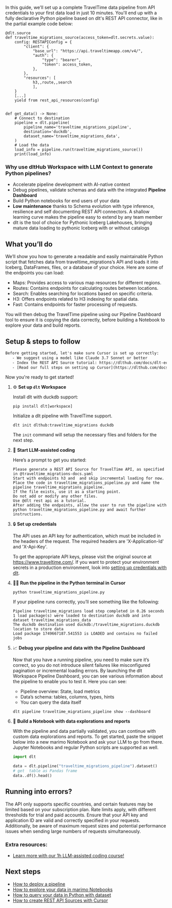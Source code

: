 In this guide, we'll set up a complete TravelTime data pipeline from API credentials to your first data load in just 10 minutes. You'll end up with a fully declarative Python pipeline based on dlt's REST API connector, like in the partial example code below:

```python-outcome
@dlt.source
def traveltime_migrations_source(access_token=dlt.secrets.value):
    config: RESTAPIConfig = {
        "client": {
            "base_url": "https://api.traveltimeapp.com/v4/",
            "auth": {
                "type": "bearer",
                "token": access_token,
            },
        },
        "resources": [
            h3,,route,,search
            ],
    }
    [...]
    yield from rest_api_resources(config)


def get_data() -> None:
    # Connect to destination
    pipeline = dlt.pipeline(
        pipeline_name='traveltime_migrations_pipeline',
        destination='duckdb',
        dataset_name='traveltime_migrations_data', 
    )
    # Load the data
    load_info = pipeline.run(traveltime_migrations_source())
    print(load_info) 
```

### Why use dltHub Workspace with LLM Context to generate Python pipelines?

- Accelerate pipeline development with AI-native context
- Debug pipelines, validate schemas and data with the integrated **Pipeline Dashboard**
- Build Python notebooks for end users of your data
- **Low maintenance** thanks to Schema evolution with type inference, resilience and self documenting REST API connectors. A shallow learning curve makes the pipeline easy to extend by any team member
- dlt is the tool of choice for Pythonic Iceberg Lakehouses, bringing mature data loading to pythonic Iceberg with or without catalogs

## What you’ll do

We’ll show you how to generate a readable and easily maintainable Python script that fetches data from traveltime_migrations’s API and loads it into Iceberg, DataFrames, files, or a database of your choice. Here are some of the endpoints you can load:

- Maps: Provides access to various map resources for different regions.
- Routes: Contains endpoints for calculating routes between locations.
- Search: Enables searching for locations based on specific criteria.
- H3: Offers endpoints related to H3 indexing for spatial data.
- Fast: Contains endpoints for faster processing of requests.

You will then debug the TravelTime pipeline using our Pipeline Dashboard tool to ensure it is copying the data correctly, before building a Notebook to explore your data and build reports.

## Setup & steps to follow

```default
Before getting started, let's make sure Cursor is set up correctly:
   - We suggest using a model like Claude 3.7 Sonnet or better
   - Index the REST API Source tutorial: https://dlthub.com/docs/dlt-ecosystem/verified-sources/rest_api/ and add it to context as **@dlt rest api**
   - [Read our full steps on setting up Cursor](https://dlthub.com/docs/dlt-ecosystem/llm-tooling/cursor-restapi#23-configuring-cursor-with-documentation)
```

Now you're ready to get started!

1. ⚙️ **Set up `dlt` Workspace**
    
    Install dlt with duckdb support:
    ```shell
    pip install dlt[workspace]
    ```

    Initialize a dlt pipeline with TravelTime support.
    ```shell
    dlt init dlthub:traveltime_migrations duckdb
    ```

    The `init` command will setup the necessary files and folders for the next step.
    
2. 🤠 **Start LLM-assisted coding**
    
    Here’s a prompt to get you started:
    
    ```prompt
    Please generate a REST API Source for TravelTime API, as specified in @traveltime_migrations-docs.yaml 
    Start with endpoints h3 and  and skip incremental loading for now. 
    Place the code in traveltime_migrations_pipeline.py and name the pipeline traveltime_migrations_pipeline. 
    If the file exists, use it as a starting point. 
    Do not add or modify any other files. 
    Use @dlt rest api as a tutorial. 
    After adding the endpoints, allow the user to run the pipeline with python traveltime_migrations_pipeline.py and await further instructions.
    ```

    
3. 🔒 **Set up credentials** 
    
    The API uses an API key for authentication, which must be included in the headers of the request. The required headers are 'X-Application-Id' and 'X-Api-Key'.
    
    To get the appropriate API keys, please visit the original source at https://www.traveltime.com/.
    If you want to protect your environment secrets in a production environment, look into [setting up credentials with dlt](https://dlthub.com/docs/walkthroughs/add_credentials).
    
4. 🏃‍♀️ **Run the pipeline in the Python terminal in Cursor**
    
    ```shell
    python traveltime_migrations_pipeline.py
    ```
    
    If your pipeline runs correctly, you’ll see something like the following:
    
    ```shell
    Pipeline traveltime_migrations load step completed in 0.26 seconds
    1 load package(s) were loaded to destination duckdb and into dataset traveltime_migrations_data
    The duckdb destination used duckdb:/traveltime_migrations.duckdb location to store data
    Load package 1749667187.541553 is LOADED and contains no failed jobs
    ```
    
5. 📈 **Debug your pipeline and data with the Pipeline Dashboard**

    Now that you have a running pipeline, you need to make sure it’s correct, so you do not introduce silent failures like misconfigured pagination or incremental loading errors. By launching the dlt Workspace Pipeline Dashboard, you can see various information about the pipeline to enable you to test it. Here you can see:
    - Pipeline overview: State, load metrics
    - Data’s schema: tables, columns, types, hints
    - You can query the data itself
    
    ```shell
    dlt pipeline traveltime_migrations_pipeline show --dashboard
    ```
    
6. 🐍 **Build a Notebook with data explorations and reports**

    With the pipeline and data partially validated, you can continue with custom data explorations and reports. To get started, paste the snippet below into a new marimo Notebook and ask your LLM to go from there. Jupyter Notebooks and regular Python scripts are supported as well.

    
    ```python
    import dlt

   data = dlt.pipeline("traveltime_migrations_pipeline").dataset()
   # get  table as Pandas frame
   data..df().head()
    ```

## Running into errors?

The API only supports specific countries, and certain features may be limited based on your subscription plan. Rate limits apply, with different thresholds for trial and paid accounts. Ensure that your API key and application ID are valid and correctly specified in your requests. Additionally, be aware of maximum request sizes and potential performance issues when sending large numbers of requests simultaneously.

### Extra resources:

- [Learn more with our 1h LLM-assisted coding course!](https://www.youtube.com/watch?v=GGid70rnJuM)

## Next steps

- [How to deploy a pipeline](https://dlthub.com/docs/walkthroughs/deploy-a-pipeline)
- [How to explore your data in marimo Notebooks](https://dlthub.com/docs/general-usage/dataset-access/marimo)
- [How to query your data in Python with dataset](https://dlthub.com/docs/general-usage/dataset-access/dataset)
- [How to create REST API Sources with Cursor](https://dlthub.com/docs/dlt-ecosystem/llm-tooling/cursor-restapi)